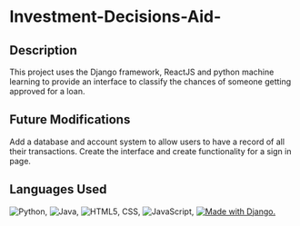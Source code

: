# Investment-Decisions-Aid-

## Description

This project uses the Django framework, ReactJS and python machine learning to provide an interface to classify the chances of someone getting approved for a loan.

## Future Modifications

Add a database and account system to allow users to have a record of all their transactions. Create the interface and create functionality for a sign in page.

## Languages Used

![Python](https://img.shields.io/badge/-Python-333333?style=flat&logo=python), ![Java](https://img.shields.io/badge/-Java-333333?style=flat&logo=Java&logoColor=007396), ![HTML5](https://img.shields.io/badge/-HTML5-333333?style=flat&logo=HTML5), CSS, ![JavaScript](https://img.shields.io/badge/-JavaScript-333333?style=flat&logo=javascript), <a href="http://www.djangoproject.com/"><img src="https://www.djangoproject.com/m/img/badges/djangomade124x25_grey.gif" border="0" alt="Made with Django." title="Made with Django." /></a>


